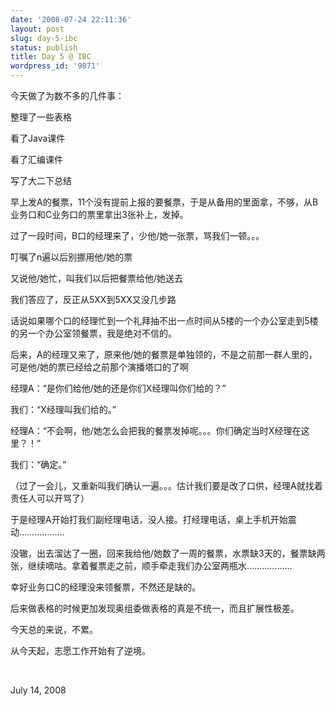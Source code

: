 ```yaml
---
date: '2008-07-24 22:11:36'
layout: post
slug: day-5-ibc
status: publish
title: Day 5 @ IBC
wordpress_id: '9871'
---
```


今天做了为数不多的几件事：


整理了一些表格


看了Java课件


看了汇编课件


写了大二下总结


早上发A的餐票，11个没有提前上报的要餐票，于是从备用的里面拿，不够，从B业务口和C业务口的票里拿出3张补上，发掉。


过了一段时间，B口的经理来了，少他/她一张票，骂我们一顿。。。


叮嘱了n遍以后别挪用他/她的票


又说他/她忙，叫我们以后把餐票给他/她送去


我们答应了，反正从5XX到5XX又没几步路


话说如果哪个口的经理忙到一个礼拜抽不出一点时间从5楼的一个办公室走到5楼的另一个办公室领餐票，我是绝对不信的。


后来，A的经理又来了，原来他/她的餐票是单独领的，不是之前那一群人里的，可是他/她的票已经给之前那个演播塔口的了啊


经理A：“是你们给他/她的还是你们X经理叫你们给的？”


我们：“X经理叫我们给的。”


经理A：“不会啊，他/她怎么会把我的餐票发掉呢。。。你们确定当时X经理在这里？！”


我们：“确定。”


（过了一会儿，又重新叫我们确认一遍。。。估计我们要是改了口供，经理A就找着责任人可以开骂了）


于是经理A开始打我们副经理电话，没人接。打经理电话，桌上手机开始震动………………


没辙，出去溜达了一圈，回来我给他/她数了一周的餐票，水票缺3天的，餐票缺两张，继续嘀咕。拿着餐票走之前，顺手牵走我们办公室两瓶水………………


幸好业务口C的经理没来领餐票，不然还是缺的。


后来做表格的时候更加发现奥组委做表格的真是不统一，而且扩展性极差。


今天总的来说，不累。


从今天起，志愿工作开始有了逆境。


 


July 14, 2008
